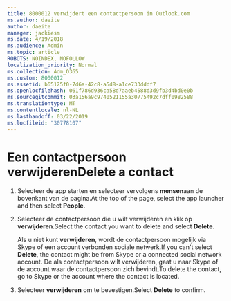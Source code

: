 ```yaml
---
title: 8000012 verwijdert een contactpersoon in Outlook.com
ms.author: daeite
author: daeite
manager: jackiesm
ms.date: 4/19/2018
ms.audience: Admin
ms.topic: article
ROBOTS: NOINDEX, NOFOLLOW
localization_priority: Normal
ms.collection: Adm_O365
ms.custom: 8000012
ms.assetid: b65125f0-7d6a-42c8-a5d8-a1ce733dddf7
ms.openlocfilehash: 061f786d936ca58d7aaeb4588d3d9fb3d4bd0e0b
ms.sourcegitcommit: 03a156a9c9740521155a30775492c7dff0982588
ms.translationtype: MT
ms.contentlocale: nl-NL
ms.lasthandoff: 03/22/2019
ms.locfileid: "30778107"
---
```

# <a name="delete-a-contact"></a><span data-ttu-id="689b5-102">Een contactpersoon verwijderen</span><span class="sxs-lookup"><span data-stu-id="689b5-102">Delete a contact</span></span>

1. <span data-ttu-id="689b5-103">Selecteer de app starten en selecteer vervolgens **mensen**aan de bovenkant van de pagina.</span><span class="sxs-lookup"><span data-stu-id="689b5-103">At the top of the page, select the app launcher  and then select **People**.</span></span> 
    
2. <span data-ttu-id="689b5-104">Selecteer de contactpersoon die u wilt verwijderen en klik op **verwijderen**.</span><span class="sxs-lookup"><span data-stu-id="689b5-104">Select the contact you want to delete and select **Delete**.</span></span>
    
    <span data-ttu-id="689b5-105">Als u niet kunt **verwijderen**, wordt de contactpersoon mogelijk via Skype of een account verbonden sociale netwerk.</span><span class="sxs-lookup"><span data-stu-id="689b5-105">If you can't select **Delete**, the contact might be from Skype or a connected social network account.</span></span> <span data-ttu-id="689b5-106">De als contactpersoon wilt verwijderen, gaat u naar Skype of de account waar de contactpersoon zich bevindt.</span><span class="sxs-lookup"><span data-stu-id="689b5-106">To delete the contact, go to Skype or the account where the contact is located.</span></span>
    
3. <span data-ttu-id="689b5-107">Selecteer **verwijderen** om te bevestigen.</span><span class="sxs-lookup"><span data-stu-id="689b5-107">Select **Delete** to confirm.</span></span> 
    

